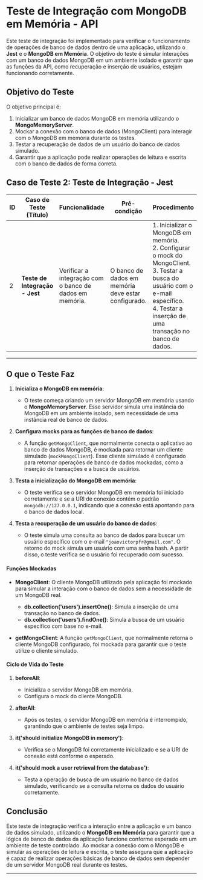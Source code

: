 # Teste de Integração com MongoDB em Memória - API

Este teste de integração foi implementado para verificar o funcionamento de operações de banco de dados dentro de uma aplicação, utilizando o **Jest** e o **MongoDB em Memória**. O objetivo do teste é simular interações com um banco de dados MongoDB em um ambiente isolado e garantir que as funções da API, como recuperação e inserção de usuários, estejam funcionando corretamente.

## Objetivo do Teste

O objetivo principal é:

1. Inicializar um banco de dados MongoDB em memória utilizando o **MongoMemoryServer**.
2. Mockar a conexão com o banco de dados (MongoClient) para interagir com o MongoDB em memória durante os testes.
3. Testar a recuperação de dados de um usuário do banco de dados simulado.
4. Garantir que a aplicação pode realizar operações de leitura e escrita com o banco de dados de forma correta.

## **Caso de Teste 2: Teste de Integração - Jest**

| **ID** | **Caso de Teste (Título)**                        | **Funcionalidade**                                              | **Pré-condição**                                    | **Procedimento**                                                                                                                                                       | **Resultado Esperado**                                                                                                                                                                 |
|--------|--------------------------------------------------|----------------------------------------------------------------|-----------------------------------------------------|----------------------------------------------------------------------------------------------------------------------------------------------------------------------|---------------------------------------------------------------------------------------------------------------------------------------------------------------------------------------|
| 2      | **Teste de Integração - Jest**                   | Verificar a integração com o banco de dados em memória.         | O banco de dados em memória deve estar configurado.  | 1. Inicializar o MongoDB em memória.<br>2. Configurar o mock do MongoClient.<br>3. Testar a busca do usuário com o e-mail específico.<br>4. Testar a inserção de uma transação no banco de dados.           | O MongoDB em memória é iniciado corretamente. A busca do usuário retorna os dados simulados (ID, email, senha). A inserção de uma transação retorna um ID fictício. |

---

## O que o Teste Faz

1. **Inicializa o MongoDB em memória**:
    - O teste começa criando um servidor MongoDB em memória usando o **MongoMemoryServer**. Esse servidor simula uma instância do MongoDB em um ambiente isolado, sem necessidade de uma instância real de banco de dados.

2. **Configura mocks para as funções de banco de dados**:
    - A função `getMongoClient`, que normalmente conecta o aplicativo ao banco de dados MongoDB, é mockada para retornar um cliente simulado (`mockMongoClient`). Esse cliente simulado é configurado para retornar operações de banco de dados mockadas, como a inserção de transações e a busca de usuários.

3. **Testa a inicialização do MongoDB em memória**:
    - O teste verifica se o servidor MongoDB em memória foi iniciado corretamente e se a URI de conexão contém o padrão `mongodb://127.0.0.1`, indicando que a conexão está apontando para o banco de dados local.

4. **Testa a recuperação de um usuário do banco de dados**:
    - O teste simula uma consulta ao banco de dados para buscar um usuário específico com o e-mail `"joaovictorpfr@gmail.com"`. O retorno do mock simula um usuário com uma senha hash. A partir disso, o teste verifica se o usuário foi recuperado com sucesso.

#### Funções Mockadas

- **MongoClient**: O cliente MongoDB utilizado pela aplicação foi mockado para simular a interação com o banco de dados sem a necessidade de um MongoDB real.

    - **db.collection('users').insertOne()**: Simula a inserção de uma transação no banco de dados.
    - **db.collection('users').findOne()**: Simula a busca de um usuário específico com base no e-mail.

- **getMongoClient**: A função `getMongoClient`, que normalmente retorna o cliente MongoDB configurado, foi mockada para garantir que o teste utilize o cliente simulado.

#### Ciclo de Vida do Teste

1. **beforeAll**:
    - Inicializa o servidor MongoDB em memória.
    - Configura o mock do cliente MongoDB.

2. **afterAll**:
    - Após os testes, o servidor MongoDB em memória é interrompido, garantindo que o ambiente de testes seja limpo.

3. **it('should initialize MongoDB in memory')**:
    - Verifica se o MongoDB foi corretamente inicializado e se a URI de conexão está conforme o esperado.

4. **it('should mock a user retrieval from the database')**:
    - Testa a operação de busca de um usuário no banco de dados simulado, verificando se a consulta retorna os dados do usuário corretamente.

## Conclusão

Este teste de integração verifica a interação entre a aplicação e um banco de dados simulado, utilizando o **MongoDB em Memória** para garantir que a lógica de banco de dados da aplicação funcione conforme esperado em um ambiente de teste controlado. Ao mockar a conexão com o MongoDB e simular as operações de leitura e escrita, o teste assegura que a aplicação é capaz de realizar operações básicas de banco de dados sem depender de um servidor MongoDB real durante os testes.

---
